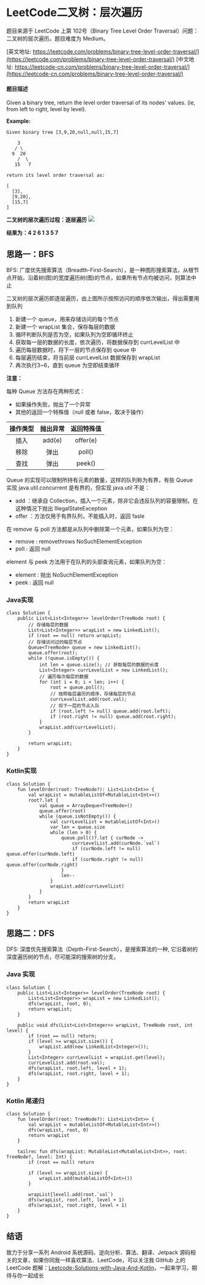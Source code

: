 # LeetCode二叉树：层次遍历

题目来源于 LeetCode 上第 102号（Binary Tree Level Order Traversal）问题：二叉树的层次遍历。题目难度为 Medium。

[英文地址: https://leetcode.com/problems/binary-tree-level-order-traversal/](https://leetcode.com/problems/binary-tree-level-order-traversal/)
[中文地址: https://leetcode-cn.com/problems/binary-tree-level-order-traversal/](https://leetcode-cn.com/problems/binary-tree-level-order-traversal/)

#### 题目描述
 
Given a binary tree, return the level order traversal of its nodes' values. (ie, from left to right, level by level).

**Example:**

```
Given binary tree [3,9,20,null,null,15,7]

    3
   / \
  9  20
    /  \
   15   7

return its level order traversal as:

[
  [3],
  [9,20],
  [15,7]
]
```

**二叉树的层次遍历过程：逐层遍历**
![](http://cdn.51git.cn/2020-04-18-二叉树.png)

**结果为：4 2 6 1 3 5 7**

## 思路一：BFS

BFS: 广度优先搜索算法（Breadth-First-Search），是一种图形搜索算法，从根节点开始，沿着树(图)的宽度遍历树(图)的节点，如果所有节点均被访问，则算法中止

二叉树的层次遍历即逐层遍历，由上图所示按照访问的顺序依次输出，得出需要用到队列

1. 新建一个 queue，用来存储访问的每个节点
2. 新建一个 wrapList 集合，保存每层的数据
3. 循环判断队列是否为空，如果队列为空即循环终止
4. 获取每一层的数据的长度，依次遍历，将数据保存到 currLevelList 中
5. 遍历每层数据时，将下一层的节点保存到 queue 中
6. 每层遍历结束，将当前层 currLevelList 数据保存到 wrapList
6. 再次执行3~6，直到 queue 为空即结束循环

**注意：**

每种 Queue 方法存在两种形式：

* 如果操作失败，抛出了一个异常
* 其他的返回一个特殊值（null 或者 false，取决于操作）

| 操作类型 | 抛出异常 | 返回特殊值 |
| :-: | :-: | :-: |
| 插入 | add(e) | offer(e) |
| 移除 | 弹出 | poll() |
| 查找 | 弹出 | peek() |

Queue 的实现可以限制所持有元素的数量，这样的队列称为有界，有些 Queue 实现 java.util.concurrent 是有界的，但实现 java.util 不是：

* add ：继承自 Collection，插入一个元素，除非它会违反队列的容量限制，在这种情况下抛出 IllegalStateException
* offer ：方法仅用于有界队列，不能插入时，返回 fasle

在 remove 与 poll 方法都是从队列中删除第一个元素，如果队列为空：

* remove : removethrows NoSuchElementException
* poll : 返回 null

element 与 peek 方法用于在队列的头部查询元素，如果队列为空：

* element : 抛出 NoSuchElementException
* peek : 返回 null

### Java实现

```
class Solution {
    public List<List<Integer>> levelOrder(TreeNode root) {
        // 存储每层的数据
        List<List<Integer>> wrapList = new LinkedList();
        if (root == null) return wrapList;
        // 存储访问过的每层节点
        Queue<TreeNode> queue = new LinkedList();
        queue.offer(root);
        while (!queue.isEmpty()) {
            int len = queue.size(); // 获取每层的数据的长度
            List<Integer> currLevelList = new LinkedList();
            // 遍历每次每层的数据
            for (int i = 0; i < len; i++) {
                root = queue.poll();
                // 按照每层遍历的顺序，存储每层的节点
                currLevelList.add(root.val);
                // 将下一层的节点入队
                if (root.left != null) queue.add(root.left);
                if (root.right != null) queue.add(root.right);
            }
            wrapList.add(currLevelList);
        }

        return wrapList;
    }
}
```

### Kotlin实现

```
class Solution {
    fun levelOrder(root: TreeNode?): List<List<Int>> {
        val wrapList = mutableListOf<MutableList<Int>>()
        root?.let {
            val queue = ArrayDeque<TreeNode>()
            queue.offer(root)
            while (queue.isNotEmpty()) {
                val currLevelList = mutableListOf<Int>()
                var len = queue.size
                while (len > 0) {
                    queue.poll()?.let { curNode ->
                        currLevelList.add(curNode.`val`)
                        if (curNode.left != null) queue.offer(curNode.left)
                        if (curNode.right != null) queue.offer(curNode.right)
                    }
                    len--
                }
                wrapList.add(currLevelList)
            }
        }
        return wrapList
    }
}
```


## 思路二：DFS

DFS: 深度优先搜索算法（Depth-First-Search），是搜索算法的一种, 它沿着树的深度遍历树的节点，尽可能深的搜索树的分支。

### Java 实现

```
class Solution {
    public List<List<Integer>> levelOrder(TreeNode root) {
        List<List<Integer>> wrapList = new LinkedList();
        dfs(wrapList, root, 0);
        return wrapList;
    }

    public void dfs(List<List<Integer>> wrapList, TreeNode root, int level) {
        if (root == null) return;
        if (level >= wrapList.size()) {
            wrapList.add(new LinkedList<Integer>());
        }
        List<Integer> currLevelList = wrapList.get(level);
        currLevelList.add(root.val);
        dfs(wrapList, root.left, level + 1);
        dfs(wrapList, root.right, level + 1);
    }
}
```

### Kotlin 尾递归

```
class Solution {
    fun levelOrder(root: TreeNode?): List<List<Int>> {
        val wrapList = mutableListOf<MutableList<Int>>()
        dfs(wrapList, root, 0)
        return wrapList
    }

    tailrec fun dfs(wrapList: MutableList<MutableList<Int>>, root: TreeNode?, level: Int) {
        if (root == null) return

        if (level >= wrapList.size) {
            wrapList.add(mutableListOf<Int>())
        }

        wrapList[level].add(root.`val`)
        dfs(wrapList, root.left, level + 1)
        dfs(wrapList, root.right, level + 1)
    }
}
```

## 结语

致力于分享一系列 Android 系统源码、逆向分析、算法、翻译、Jetpack  源码相关的文章，如果你同我一样喜欢算法、LeetCode，可以关注我 GitHub 上的 LeetCode 题解：[Leetcode-Solutions-with-Java-And-Kotlin](https://github.com/hi-dhl/Leetcode-Solutions-with-Java-And-Kotlin)，一起来学习，期待与你一起成长



